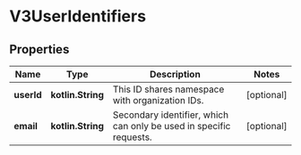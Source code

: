 
# V3UserIdentifiers

## Properties
Name | Type | Description | Notes
------------ | ------------- | ------------- | -------------
**userId** | **kotlin.String** | This ID shares namespace with organization IDs. |  [optional]
**email** | **kotlin.String** | Secondary identifier, which can only be used in specific requests. |  [optional]



